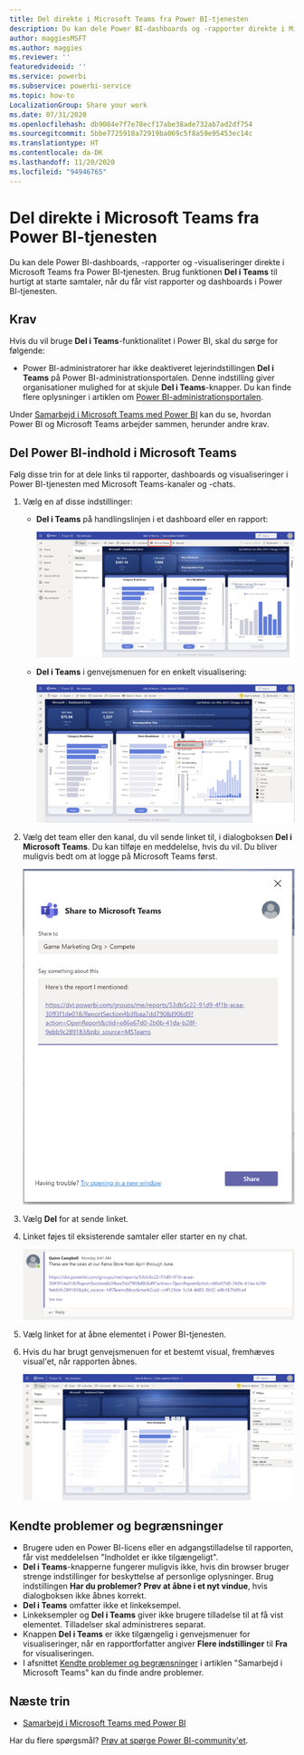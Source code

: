 ```yaml
---
title: Del direkte i Microsoft Teams fra Power BI-tjenesten
description: Du kan dele Power BI-dashboards og -rapporter direkte i Microsoft Teams fra Power BI-tjenesten.
author: maggiesMSFT
ms.author: maggies
ms.reviewer: ''
featuredvideoid: ''
ms.service: powerbi
ms.subservice: powerbi-service
ms.topic: how-to
LocalizationGroup: Share your work
ms.date: 07/31/2020
ms.openlocfilehash: db9084e7f7e78ecf17abe38ade732ab7ad2df754
ms.sourcegitcommit: 5bbe7725918a72919ba069c5f8a59e95453ec14c
ms.translationtype: HT
ms.contentlocale: da-DK
ms.lasthandoff: 11/20/2020
ms.locfileid: "94946765"
---
```

# <a name="share-directly-to-microsoft-teams-from-the-power-bi-service"></a>Del direkte i Microsoft Teams fra Power BI-tjenesten

Du kan dele Power BI-dashboards, -rapporter og -visualiseringer direkte i Microsoft Teams fra Power BI-tjenesten. Brug funktionen **Del i Teams** til hurtigt at starte samtaler, når du får vist rapporter og dashboards i Power BI-tjenesten.

## <a name="requirements"></a>Krav

Hvis du vil bruge **Del i Teams**-funktionalitet i Power BI, skal du sørge for følgende:

- Power BI-administratorer har ikke deaktiveret lejerindstillingen **Del i Teams** på Power BI-administrationsportalen. Denne indstilling giver organisationer mulighed for at skjule **Del i Teams**-knapper. Du kan finde flere oplysninger i artiklen om [Power BI-administrationsportalen](../admin/service-admin-portal.md#share-to-teams).

Under [Samarbejd i Microsoft Teams med Power BI](service-collaborate-microsoft-teams.md) kan du se, hvordan Power BI og Microsoft Teams arbejder sammen, herunder andre krav.

## <a name="share-power-bi-content-to-microsoft-teams"></a>Del Power BI-indhold i Microsoft Teams

Følg disse trin for at dele links til rapporter, dashboards og visualiseringer i Power BI-tjenesten med Microsoft Teams-kanaler og -chats.

1. Vælg en af disse indstillinger:

   * **Del i Teams** på handlingslinjen i et dashboard eller en rapport:

       ![Skærmbillede af knappen Del i Teams på handlingslinjen.](media/service-share-report-teams/service-teams-share-to-teams-action-bar-button.png)
    
   * **Del i Teams** i genvejsmenuen for en enkelt visualisering:
    
      ![Skærmbillede af knappen Del i Teams i en genvejsmenu for en visualisering.](media/service-share-report-teams/service-teams-share-to-teams-visual-context-menu.png)

1. Vælg det team eller den kanal, du vil sende linket til, i dialogboksen **Del i Microsoft Teams**. Du kan tilføje en meddelelse, hvis du vil. Du bliver muligvis bedt om at logge på Microsoft Teams først.

    ![Skærmbillede af dialogboksen Del i Microsoft Teams med oplysninger og meddelelse.](media/service-share-report-teams/service-teams-share-to-teams-dialog.png)

1. Vælg **Del** for at sende linket.
    
1. Linket føjes til eksisterende samtaler eller starter en ny chat.

    ![Skærmbillede af Microsoft Teams-samtale med link til et Power BI-element.](media/service-share-report-teams/service-teams-share-to-teams-deep-link.png)

1. Vælg linket for at åbne elementet i Power BI-tjenesten.

1. Hvis du har brugt genvejsmenuen for et bestemt visual, fremhæves visual'et, når rapporten åbnes.

    ![Skærmbillede af Power BI-rapport, der er åbnet med en bestemt visualisering fremhævet.](media/service-share-report-teams/service-teams-share-to-teams-spotlight-visual.png)


## <a name="known-issues-and-limitations"></a>Kendte problemer og begrænsninger

- Brugere uden en Power BI-licens eller en adgangstilladelse til rapporten, får vist meddelelsen "Indholdet er ikke tilgængeligt".
- **Del i Teams**-knapperne fungerer muligvis ikke, hvis din browser bruger strenge indstillinger for beskyttelse af personlige oplysninger. Brug indstillingen **Har du problemer? Prøv at åbne i et nyt vindue**, hvis dialogboksen ikke åbnes korrekt.
- **Del i Teams** omfatter ikke et linkeksempel.
- Linkeksempler og **Del i Teams** giver ikke brugere tilladelse til at få vist elementet. Tilladelser skal administreres separat.
- Knappen **Del i Teams** er ikke tilgængelig i genvejsmenuer for visualiseringer, når en rapportforfatter angiver **Flere indstillinger** til **Fra** for visualiseringen.
- I afsnittet [Kendte problemer og begrænsninger](service-collaborate-microsoft-teams.md#known-issues-and-limitations) i artiklen "Samarbejd i Microsoft Teams" kan du finde andre problemer.

## <a name="next-steps"></a>Næste trin

- [Samarbejd i Microsoft Teams med Power BI](service-collaborate-microsoft-teams.md)

Har du flere spørgsmål? [Prøv at spørge Power BI-community'et](https://community.powerbi.com/).
